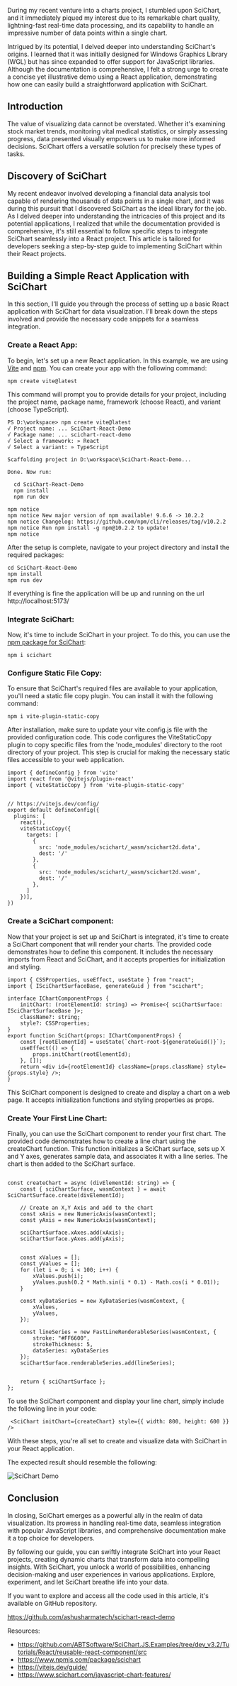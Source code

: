 During my recent venture into a charts project, I stumbled upon SciChart, and it immediately piqued my interest due to its remarkable chart quality, lightning-fast real-time data processing, and its capability to handle an impressive number of data points within a single chart.

Intrigued by its potential, I delved deeper into understanding SciChart's origins. I learned that it was initially designed for Windows Graphics Library (WGL) but has since expanded to offer support for JavaScript libraries. Although the documentation is comprehensive, I felt a strong urge to create a concise yet illustrative demo using a React application, demonstrating how one can easily build a straightforward application with SciChart.


## Introduction
The value of visualizing data cannot be overstated. Whether it's examining stock market trends, monitoring vital medical statistics, or simply assessing progress, data presented visually empowers us to make more informed decisions. SciChart offers a versatile solution for precisely these types of tasks.

## Discovery of SciChart
My recent endeavor involved developing a financial data analysis tool capable of rendering thousands of data points in a single chart, and it was during this pursuit that I discovered SciChart as the ideal library for the job. As I delved deeper into understanding the intricacies of this project and its potential applications, I realized that while the documentation provided is comprehensive, it's still essential to follow specific steps to integrate SciChart seamlessly into a React project. This article is tailored for developers seeking a step-by-step guide to implementing SciChart within their React projects.


## Building a Simple React Application with SciChart

In this section, I'll guide you through the process of setting up a basic React application with SciChart for data visualization. I'll break down the steps involved and provide the necessary code snippets for a seamless integration.

### Create a React App:

To begin, let's set up a new React application. In this example, we are using [Vite](https://vitejs.dev/guide/) and [npm](https://npmjs.com/). You can create your app with the following command:
```
npm create vite@latest
```
This command will prompt you to provide details for your project, including the project name, package name, framework (choose React), and variant (choose TypeScript).

```
PS D:\workspace> npm create vite@latest
√ Project name: ... SciChart-React-Demo
√ Package name: ... scichart-react-demo
√ Select a framework: » React
√ Select a variant: » TypeScript

Scaffolding project in D:\workspace\SciChart-React-Demo...

Done. Now run:

  cd SciChart-React-Demo
  npm install
  npm run dev

npm notice
npm notice New major version of npm available! 9.6.6 -> 10.2.2
npm notice Changelog: https://github.com/npm/cli/releases/tag/v10.2.2
npm notice Run npm install -g npm@10.2.2 to update!
npm notice

```
After the setup is complete, navigate to your project directory and install the required packages:

```
cd SciChart-React-Demo
npm install
npm run dev
```
If everything is fine the application will be up and running on the url http://localhost:5173/


### Integrate SciChart:
Now, it's time to include SciChart in your project. To do this, you can use the [npm package for SciChart](https://www.npmjs.com/package/scichart):

```
npm i scichart
```

### Configure Static File Copy:

To ensure that SciChart's required files are available to your application, you'll need a static file copy plugin. You can install it with the following command:

```
npm i vite-plugin-static-copy
```

After installation, make sure to update your vite.config.js file with the provided configuration code. This code configures the ViteStaticCopy plugin to copy specific files from the 'node_modules' directory to the root directory of your project. This step is crucial for making the necessary static files accessible to your web application.


```
import { defineConfig } from 'vite'
import react from '@vitejs/plugin-react'
import { viteStaticCopy } from 'vite-plugin-static-copy'


// https://vitejs.dev/config/
export default defineConfig({
  plugins: [
    react(),
    viteStaticCopy({
      targets: [
        {
          src: 'node_modules/scichart/_wasm/scichart2d.data',
          dest: '/'
        },
        {
          src: 'node_modules/scichart/_wasm/scichart2d.wasm',
          dest: '/'
        },
      ]
    })],
})

```

### Create a SciChart component:

Now that your project is set up and SciChart is integrated, it's time to create a SciChart component that will render your charts. The provided code demonstrates how to define this component. It includes the necessary imports from React and SciChart, and it accepts properties for initialization and styling.

```
import { CSSProperties, useEffect, useState } from "react";
import { ISciChartSurfaceBase, generateGuid } from "scichart";

interface IChartComponentProps {
    initChart: (rootElementId: string) => Promise<{ sciChartSurface: ISciChartSurfaceBase }>;
    className?: string;
    style?: CSSProperties;
}
export function SciChart(props: IChartComponentProps) {
    const [rootElementId] = useState(`chart-root-${generateGuid()}`);
    useEffect(() => {
        props.initChart(rootElementId);
    }, []);
    return <div id={rootElementId} className={props.className} style={props.style} />;
}

```

This SciChart component is designed to create and display a chart on a web page. It accepts initialization functions and styling properties as props.


### Create Your First Line Chart:

Finally, you can use the SciChart component to render your first chart. The provided code demonstrates how to create a line chart using the createChart function. This function initializes a SciChart surface, sets up X and Y axes, generates sample data, and associates it with a line series. The chart is then added to the SciChart surface.


```

const createChart = async (divElementId: string) => {
    const { sciChartSurface, wasmContext } = await SciChartSurface.create(divElementId);

    // Create an X,Y Axis and add to the chart
    const xAxis = new NumericAxis(wasmContext);
    const yAxis = new NumericAxis(wasmContext);

    sciChartSurface.xAxes.add(xAxis);
    sciChartSurface.yAxes.add(yAxis);


    const xValues = [];
    const yValues = [];
    for (let i = 0; i < 100; i++) {
        xValues.push(i);
        yValues.push(0.2 * Math.sin(i * 0.1) - Math.cos(i * 0.01));
    }

    const xyDataSeries = new XyDataSeries(wasmContext, {
        xValues,
        yValues,
    });

    const lineSeries = new FastLineRenderableSeries(wasmContext, {
        stroke: "#FF6600",
        strokeThickness: 5,
        dataSeries: xyDataSeries
    });
    sciChartSurface.renderableSeries.add(lineSeries);


    return { sciChartSurface };
};

```
To use the SciChart component and display your line chart, simply include the following line in your code:

```
 <SciChart initChart={createChart} style={{ width: 800, height: 600 }} />

```
With these steps, you're all set to create and visualize data with SciChart in your React application. 

The expected result should resemble the following:

![SciChart Demo](https://dev-to-uploads.s3.amazonaws.com/uploads/articles/j03ufpv2vt50iueo78lg.png)

## Conclusion

In closing, SciChart emerges as a powerful ally in the realm of data visualization. Its prowess in handling real-time data, seamless integration with popular JavaScript libraries, and comprehensive documentation make it a top choice for developers.

By following our guide, you can swiftly integrate SciChart into your React projects, creating dynamic charts that transform data into compelling insights. With SciChart, you unlock a world of possibilities, enhancing decision-making and user experiences in various applications. Explore, experiment, and let SciChart breathe life into your data.




If you want to explore and access all the code used in this article, it's available on GitHub repository. 

https://github.com/ashusharmatech/scichart-react-demo


Resources:

- https://github.com/ABTSoftware/SciChart.JS.Examples/tree/dev_v3.2/Tutorials/React/reusable-react-component/src
- https://www.npmjs.com/package/scichart
- https://vitejs.dev/guide/
- https://www.scichart.com/javascript-chart-features/
